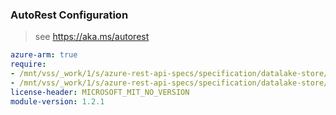 ### AutoRest Configuration

> see https://aka.ms/autorest

``` yaml
azure-arm: true
require:
- /mnt/vss/_work/1/s/azure-rest-api-specs/specification/datalake-store/resource-manager/readme.md
- /mnt/vss/_work/1/s/azure-rest-api-specs/specification/datalake-store/resource-manager/readme.go.md
license-header: MICROSOFT_MIT_NO_VERSION
module-version: 1.2.1
```